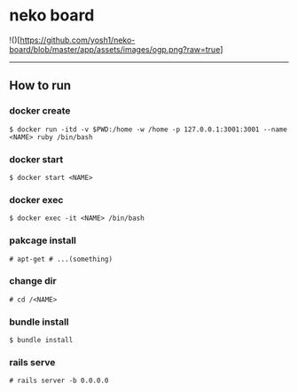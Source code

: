 # neko board

!()[https://github.com/yosh1/neko-board/blob/master/app/assets/images/ogp.png?raw=true]

---

## How to run

### docker create

```
$ docker run -itd -v $PWD:/home -w /home -p 127.0.0.1:3001:3001 --name <NAME> ruby /bin/bash
```

### docker start

```
$ docker start <NAME>
```

### docker exec

```
$ docker exec -it <NAME> /bin/bash
```

### pakcage install

```
# apt-get # ...(something)
```

### change dir

```
# cd /<NAME>
```

### bundle install

```
$ bundle install
```

### rails serve

```
# rails server -b 0.0.0.0
```
